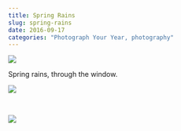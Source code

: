 ```yaml
---
title: Spring Rains
slug: spring-rains
date: 2016-09-17
categories: "Photograph Your Year, photography"
---
```


<p><img src="https://res.cloudinary.com/dy6grlu8z/image/upload/v1558841790/omxd0d14nfqvwoz75z3y.jpg"/></p>
<p>Spring rains, through the window.</p>
<p><img src="https://res.cloudinary.com/dy6grlu8z/image/upload/v1558841791/jjkaok3q1qbbmllxiosc.jpg"/></p>
<p> </p>
<p><img src="https://res.cloudinary.com/dy6grlu8z/image/upload/v1558841792/rarurfmeyj43fpi2wxni.jpg"/></p>
<p> </p>







